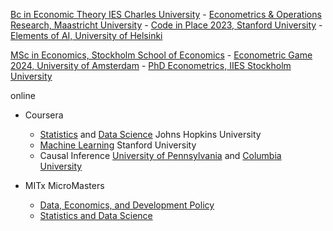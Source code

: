 
[Bc in Economic Theory IES Charles University](https://ies.fsv.cuni.cz/en/institute/about-us/my-url)
       -  [Econometrics & Operations Research, Maastricht University](https://curriculum.maastrichtuniversity.nl/education/bachelor/bachelor-econometrics-and-operations-research)
       - [Code in Place 2023, Stanford University](https://codeinplace.stanford.edu/cip3/certificate/1bcm36)
       - [Elements of AI, University of Helsinki](https://certificates.mooc.fi/validate/wspeomm2ier)

[MSc in Economics, Stockholm School of Economics](https://www.hhs.se/en/education/msc/mecon/)
    - [Econometric Game 2024, University of Amsterdam](https://wceconometrics.com/)
    - [PhD Econometrics, IIES Stockholm University](https://www.su.se/institute-for-international-economic-studies/)

online
- Coursera 
    - [Statistics](https://coursera.org/share/f7096b8e73d14001bdfdc59b547cb13e) and [Data Science](https://coursera.org/share/e7b63d98d00917a1cb08d621e6447881) Johns Hopkins University
    - [Machine Learning](https://www.coursera.org/account/accomplishments/specialization/T3Y6ZZBX5LHU?utm_source=link&utm_medium=certificate&utm_content=cert_image&utm_campaign=sharing_cta&utm_product=s12n) Stanford University
    - Causal Inference [University of Pennsylvania](https://coursera.org/share/b7ff2f515ab40d5f9f9ec54819c04de2) and [Columbia University](https://www.coursera.org/account/accomplishments/verify/SV2NYCC322FZ?utm_source=link&utm_medium=certificate&utm_content=cert_image&utm_campaign=sharing_cta&utm_product=course)
     
-  MITx MicroMasters 
    - [Data, Economics, and Development Policy](https://micromasters.mit.edu/dedp/)
    - [Statistics and Data Science](https://micromasters.mit.edu/ds/)
